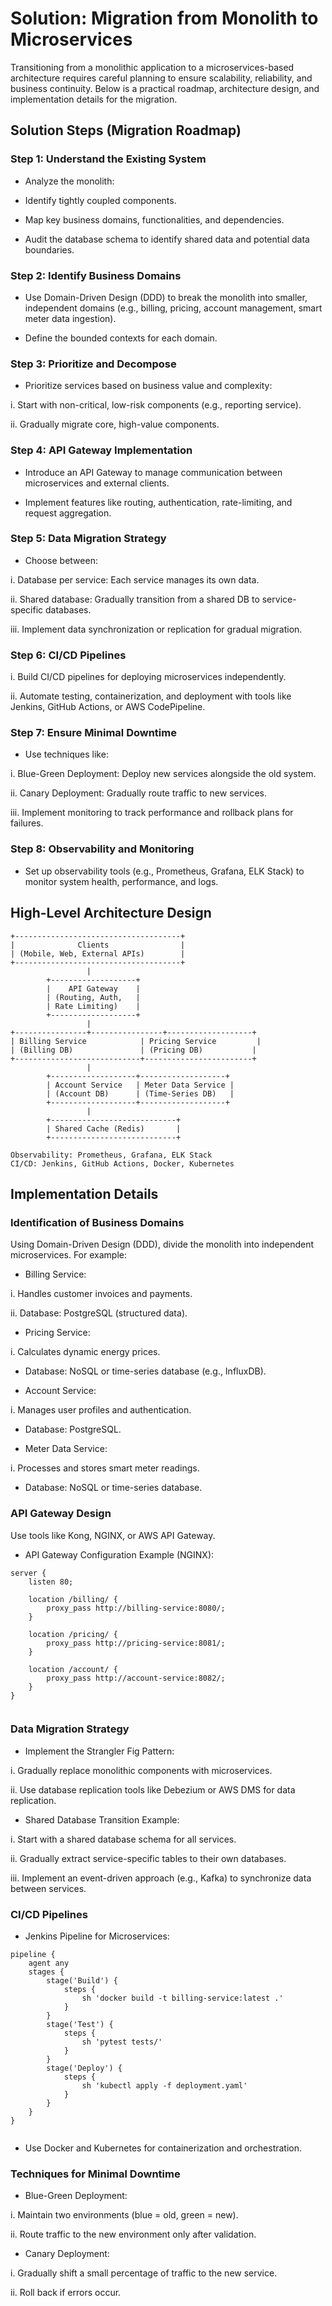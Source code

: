 
# Solution: Migration from Monolith to Microservices

Transitioning from a monolithic application to a microservices-based architecture requires careful planning to ensure scalability, reliability, and business continuity. Below is a practical roadmap, architecture design, and implementation details for the migration.

## Solution Steps (Migration Roadmap)

### Step 1: Understand the Existing System

- Analyze the monolith:

- Identify tightly coupled components.


- Map key business domains, functionalities, and dependencies.

- Audit the database schema to identify shared data and potential data boundaries.

### Step 2: Identify Business Domains

- Use Domain-Driven Design (DDD) to break the monolith into smaller, independent domains (e.g., billing, pricing, account management, smart meter data ingestion).

- Define the bounded contexts for each domain.

### Step 3: Prioritize and Decompose

- Prioritize services based on business value and complexity:

i. Start with non-critical, low-risk components (e.g., reporting service).

ii. Gradually migrate core, high-value components.

### Step 4: API Gateway Implementation

- Introduce an API Gateway to manage communication between microservices and external clients.

- Implement features like routing, authentication, rate-limiting, and request aggregation.

### Step 5: Data Migration Strategy

- Choose between:

i. Database per service: Each service manages its own data.

ii. Shared database: Gradually transition from a shared DB to service-specific databases.

iii. Implement data synchronization or replication for gradual migration.

### Step 6: CI/CD Pipelines

i. Build CI/CD pipelines for deploying microservices independently.

ii. Automate testing, containerization, and deployment with tools like Jenkins, GitHub Actions, or AWS CodePipeline.

### Step 7: Ensure Minimal Downtime

- Use techniques like:

i. Blue-Green Deployment: Deploy new services alongside the old system.

ii. Canary Deployment: Gradually route traffic to new services.

iii. Implement monitoring to track performance and rollback plans for failures.


### Step 8: Observability and Monitoring

- Set up observability tools (e.g., Prometheus, Grafana, ELK Stack) to monitor system health, performance, and logs.

## High-Level Architecture Design

```
+-------------------------------------+
|              Clients                |
| (Mobile, Web, External APIs)        |
+-------------------------------------+
                 |
        +-------------------+
        |    API Gateway    |
        | (Routing, Auth,   |
        | Rate Limiting)    |
        +-------------------+
                 |
+----------------+----------------+-------------------+
| Billing Service            | Pricing Service         |
| (Billing DB)               | (Pricing DB)           |
+----------------------------+------------------------+
                 |
        +-------------------+-------------------+
        | Account Service   | Meter Data Service |
        | (Account DB)      | (Time-Series DB)   |
        +-------------------+-------------------+
                 |
        +----------------------------+
        | Shared Cache (Redis)       |
        +----------------------------+

Observability: Prometheus, Grafana, ELK Stack
CI/CD: Jenkins, GitHub Actions, Docker, Kubernetes

```


## Implementation Details

### Identification of Business Domains
Using Domain-Driven Design (DDD), divide the monolith into independent microservices. For example:

- Billing Service:

i. Handles customer invoices and payments.

ii. Database: PostgreSQL (structured data).

- Pricing Service:

i. Calculates dynamic energy prices.

- Database: NoSQL or time-series database (e.g., InfluxDB).

- Account Service:

i. Manages user profiles and authentication.

- Database: PostgreSQL.

- Meter Data Service:

i. Processes and stores smart meter readings.

- Database: NoSQL or time-series database.

### API Gateway Design
Use tools like Kong, NGINX, or AWS API Gateway.

- API Gateway Configuration Example (NGINX):

```
server {
    listen 80;

    location /billing/ {
        proxy_pass http://billing-service:8080/;
    }

    location /pricing/ {
        proxy_pass http://pricing-service:8081/;
    }

    location /account/ {
        proxy_pass http://account-service:8082/;
    }
}


```

### Data Migration Strategy

- Implement the Strangler Fig Pattern:

i. Gradually replace monolithic components with microservices.

ii. Use database replication tools like Debezium or AWS DMS for data replication.

- Shared Database Transition Example:

i. Start with a shared database schema for all services.

ii. Gradually extract service-specific tables to their own databases.

iii. Implement an event-driven approach (e.g., Kafka) to synchronize data between services.


### CI/CD Pipelines

- Jenkins Pipeline for Microservices:

```
pipeline {
    agent any
    stages {
        stage('Build') {
            steps {
                sh 'docker build -t billing-service:latest .'
            }
        }
        stage('Test') {
            steps {
                sh 'pytest tests/'
            }
        }
        stage('Deploy') {
            steps {
                sh 'kubectl apply -f deployment.yaml'
            }
        }
    }
}


```
- Use Docker and Kubernetes for containerization and orchestration.


### Techniques for Minimal Downtime

- Blue-Green Deployment:

i. Maintain two environments (blue = old, green = new).

ii. Route traffic to the new environment only after validation.

- Canary Deployment:

i. Gradually shift a small percentage of traffic to the new service.

ii. Roll back if errors occur.
